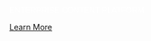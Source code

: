 <p style="color: white !important; font-family: Arial, Helvetica, sans-serif !important; margin: 0 0 10px 0; padding: 0 !important; font-weight:500 !important; font-style: normal !important;" class="headline-text">ENTERPRISE CONTENT PLATFORM</p>

[Learn More]({{#makeLink}}./landing.html?product_path=./products/xbin.md&menu_path=.menus/en{{/makeLink}})
